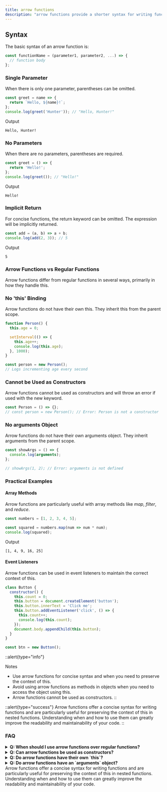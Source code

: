 ```yaml
---
title: arrow functions
description: "arrow functions provide a shorter syntax for writing function expressions in JavaScript. They are particularly useful for writing concise one-liners and for preserving the context of `this`."
--- 
```


## Syntax

The basic syntax of an arrow function is:

```js filename="arrow-function-basic.js" copy
const functionName = (parameter1, parameter2, ...) => {
  // function body
};
```

### Single Parameter
When there is only one parameter, parentheses can be omitted.

```js filename="arrow-function-basic.js" copy
const greet = name => {
  return `Hello, ${name}!`;
};
console.log(greet('Hunter')); // "Hello, Hunter!"
```

Output
```output
Hello, Hunter!
```

### No Parameters
When there are no parameters, parentheses are required.
```js filename="arrow-function-basic.js" copy
const greet = () => {
  return 'Hello!';
};
console.log(greet()); // "Hello!"
```
Output
```output
Hello!
```

### Implicit Return
For concise functions, the return keyword can be omitted. The expression will be implicitly returned.

```js filename="arrow-function-basic.js" copy
const add = (a, b) => a + b;
console.log(add(2, 3)); // 5
```
Output
```output
5
```

### Arrow Functions vs Regular Functions
Arrow functions differ from regular functions in several ways, primarily in how they handle this.

### No 'this' Binding
Arrow functions do not have their own this. They inherit this from the parent scope.

```js filename="arrow-function-basic.js" copy
function Person() {
  this.age = 0;

  setInterval(() => {
    this.age++;
    console.log(this.age);
  }, 1000);
}

const person = new Person();
// Logs incrementing age every second
```

### Cannot be Used as Constructors
Arrow functions cannot be used as constructors and will throw an error if used with the new keyword.
```js filename="arrow-function-basic.js" copy
const Person = () => {};
// const person = new Person(); // Error: Person is not a constructor
```

### No arguments Object
Arrow functions do not have their own arguments object. They inherit arguments from the parent scope.

```js filename="arrow-function-basic.js" copy
const showArgs = () => {
  console.log(arguments);
};

// showArgs(1, 2); // Error: arguments is not defined
```

### Practical Examples
#### Array Methods
Arrow functions are particularly useful with array methods like *map*, *filter*, and *reduce*.
```js filename="arrow-function-basic.js" {3} copy
const numbers = [1, 2, 3, 4, 5];

const squared = numbers.map(num => num * num);
console.log(squared); 
```

Output
```output
[1, 4, 9, 16, 25]
```

#### Event Listeners
Arrow functions can be used in event listeners to maintain the correct context of this.

```js filename="arrow-function-basic.js" {6} copy 
class Button {
  constructor() {
    this.count = 0;
    this.button = document.createElement('button');
    this.button.innerText = 'Click me';
    this.button.addEventListener('click', () => {
      this.count++;
      console.log(this.count);
    });
    document.body.appendChild(this.button);
  }
}

const btn = new Button();
```


::alert{type="info"}

Notes
- Use arrow functions for concise syntax and when you need to preserve the context of this.
- Avoid using arrow functions as methods in objects when you need to access the object using this.
- Arrow functions cannot be used as constructors.
::

::alert{type="success"}
Arrow functions offer a concise syntax for writing functions and are particularly useful for preserving the context of this in nested functions. Understanding when and how to use them can greatly improve the readability and maintainability of your code.
::


### FAQ
<details>
  <summary><strong>Q: When should I use arrow functions over regular functions?</strong></summary>
  <p><strong>A:</strong> Use arrow functions for shorter syntax, especially in callbacks or when you need to preserve the context of `this` from the enclosing scope. Use regular functions when you need the `this` context of the function itself or when defining methods in objects.</p>
</details>
<details>
  <summary><strong>Q: Can arrow functions be used as constructors?</strong></summary>
  <p><strong>A:</strong> No, arrow functions cannot be used as constructors. They will throw an error if used with the `new` keyword.</p>
</details>
<details>
  <summary><strong>Q: Do arrow functions have their own `this`?</strong></summary>
  <p><strong>A:</strong> No, arrow functions do not have their own `this`. They inherit `this` from the parent scope, making them useful in scenarios where you want to preserve the context of `this`.</p>
</details>
<details>
  <summary><strong>Q: Do arrow functions have an `arguments` object?</strong></summary>
  <p><strong>A:</strong> No, arrow functions do not have their own `arguments` object. They inherit `arguments` from the parent scope. If you need to use `arguments`, consider using a regular function or the rest parameter syntax.</p>
</details>
Arrow functions offer a concise syntax for writing functions and are particularly useful for preserving the context of this in nested functions. Understanding when and how to use them can greatly improve the readability and maintainability of your code.
